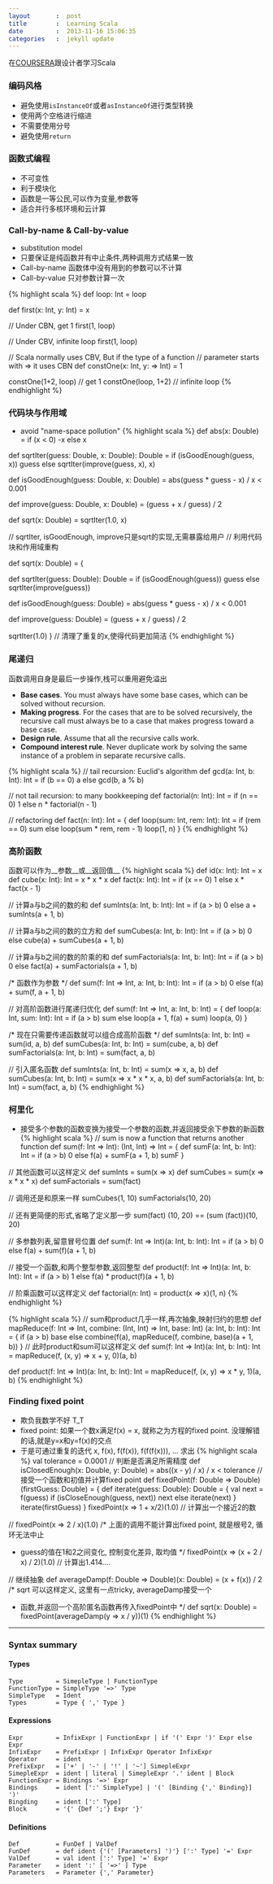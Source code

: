 ```yaml
---
layout       :  post
title        :  Learning Scala
date         :  2013-11-16 15:06:35
categories   :  jekyll update
---
```

在[COURSERA](http://class.coursera.org/progfun-003/class/index)跟设计者学习Scala

### 编码风格

* 避免使用`isInstanceOf`或者`asInstanceOf`进行类型转换
* 使用两个空格进行缩进
* 不需要使用分号
* 避免使用`return`


### 函数式编程

* 不可变性
* 利于模块化
* 函数是一等公民,可以作为变量,参数等
* 适合并行多核环境和云计算


### Call-by-name & Call-by-value

* substitution model
* 只要保证是纯函数并有中止条件,两种调用方式结果一致
* Call-by-name 函数体中没有用到的参数可以不计算
* Call-by-value 只对参数计算一次

{% highlight scala %}
def loop: Int = loop

def first(x: Int, y: Int) = x

// Under CBN, get 1
first(1, loop)

// Under CBV, infinite loop
first(1, loop)

// Scala normally uses CBV, But if the type of a function
// parameter starts with => it uses CBN
def constOne(x: Int, y: => Int) = 1

constOne(1+2, loop) // get 1
constOne(loop, 1+2) // infinite loop
{% endhighlight %}


### 代码块与作用域

* avoid "name-space pollution"
{% highlight scala %}
def abs(x: Double) = if (x < 0) -x else x

def sqrtIter(guess: Double, x: Double): Double =
  if (isGoodEnough(guess, x)) guess
  else sqrtIter(improve(guess, x), x)

def isGoodEnough(guess: Double, x: Double) =
  abs(guess * guess - x) / x < 0.001

def improve(guess: Double, x: Double) =
  (guess + x / guess) / 2

def sqrt(x: Double) = sqrtIter(1.0, x)

// sqrtIter, isGoodEnough, improve只是sqrt的实现,无需暴露给用户
// 利用代码块和作用域重构

def sqrt(x: Double) = {

  def sqrtIter(guess: Double): Double =
    if (isGoodEnough(guess)) guess
    else sqrtIter(improve(guess))

  def isGoodEnough(guess: Double) =
    abs(guess * guess - x) / x < 0.001

  def improve(guess: Double) =
    (guess + x / guess) / 2

  sqrtIter(1.0)
}
// 清理了重复的x,使得代码更加简洁
{% endhighlight %}

### 尾递归
函数调用自身是最后一步操作,栈可以重用避免溢出

* __Base cases__. You must always have some base cases, which can be solved without recursion.
* __Making progress__. For the cases that are to be solved recursively, the recursive call must
always be to a case that makes progress toward a base case.
* __Design rule__. Assume that all the recursive calls work.
* __Compound interest rule__. Never duplicate work by solving the same instance of a problem in
separate recursive calls.

{% highlight scala %}
// tail recursion: Euclid's algorithm
def gcd(a: Int, b: Int): Int =
  if (b == 0) a
  else gcd(b, a % b)

// not tail recursion: to many bookkeeping
def factorial(n: Int): Int =
  if (n == 0) 1 else n * factorial(n - 1)

// refactoring
def fact(n: Int): Int = {
  def loop(sum: Int, rem: Int): Int =
    if (rem == 0) sum
    else loop(sum * rem, rem - 1)
  loop(1, n)
}
{% endhighlight %}

### 高阶函数

函数可以作为__参数__或__返回值__
{% highlight scala %}
def id(x: Int): Int = x
def cube(x: Int): Int = x * x * x
def fact(x: Int): Int = if (x == 0) 1 else x * fact(x - 1)

// 计算a与b之间的数的和
def sumInts(a: Int, b: Int): Int =
  if (a > b) 0 else a + sumInts(a + 1, b)

// 计算a与b之间的数的立方和
def sumCubes(a: Int, b: Int): Int =
  if (a > b) 0 else cube(a) + sumCubes(a + 1, b)

// 计算a与b之间的数的阶乘的和
def sumFactorials(a: Int, b: Int): Int =
  if (a > b) 0 else fact(a) + sumFactorials(a + 1, b)

/* 函数作为参数 */
def sum(f: Int => Int, a:  Int, b: Int): Int =
  if (a > b) 0
  else f(a) + sum(f, a + 1, b)

// 对高阶函数进行尾递归优化
def sum(f: Int => Int, a: Int, b: Int) = {
  def loop(a: Int, sum: Int): Int =
    if (a > b) sum
    else loop(a + 1, f(a) + sum)
  loop(a, 0)
}

/* 现在只需要传递函数就可以组合成高阶函数 */
def sumInts(a: Int, b: Int) = sum(id, a, b)
def sumCubes(a: Int, b: Int) = sum(cube, a, b)
def sumFactorials(a: Int, b: Int) = sum(fact, a, b)

// 引入匿名函数
def sumInts(a: Int, b: Int) = sum(x => x, a, b)
def sumCubes(a: Int, b: Int) = sum(x => x * x * x, a, b)
def sumFactorials(a: Int, b: Int) = sum(fact, a, b)
{% endhighlight %}

### 柯里化

* 接受多个参数的函数变换为接受一个参数的函数,并返回接受余下参数的新函数
{% highlight scala %}
// sum is now a function that returns another function
def sum(f: Int => Int): (Int, Int) => Int = {
  def sumF(a: Int, b: Int): Int =
    if (a > b) 0
    else f(a) + sumF(a + 1, b)
  sumF
}

// 其他函数可以这样定义
def sumInts = sum(x => x)
def sumCubes = sum(x => x * x * x)
def sumFactorials = sum(fact)

// 调用还是和原来一样
sumCubes(1, 10)
sumFactorials(10, 20)

// 还有更简便的形式,省略了定义那一步
sum(fact) (10, 20) == (sum (fact))(10, 20)

// 多参数列表,留意冒号位置
def sum(f: Int => Int)(a: Int, b: Int): Int =
  if (a > b) 0
  else f(a) + sum(f)(a + 1, b)

// 接受一个函数,和两个整型参数,返回整型
def product(f: Int => Int)(a: Int, b: Int): Int =
  if (a > b) 1
  else f(a) * product(f)(a + 1, b)

// 阶乘函数可以这样定义
def factorial(n: Int) = product(x => x)(1, n)
{% endhighlight %}

{% highlight scala %}
// sum和product几乎一样,再次抽象,映射归约的思想
def mapReduce(f: Int => Int, combine: (Int, Int) => Int, base: Int)
(a: Int, b: Int): Int = {
  if (a > b) base
  else combine(f(a), mapReduce(f, combine, base)(a + 1, b))
  }
// 此时product和sum可以这样定义
def sum(f: Int => Int)(a: Int, b: Int): Int =
  mapReduce(f, (x, y) => x + y, 0)(a, b)

def product(f: Int => Int)(a: Int, b: Int): Int =
  mapReduce(f, (x, y) => x * y, 1)(a, b)
{% endhighlight %}

### Finding fixed point

* 欺负我数学不好 T_T  
* fixed point: 如果一个数x满足f(x) = x, 就称之为方程的fixed point. 没理解错的话,就是y=x和y=f(x)的交点  
* 于是可通过重复的迭代 x, f(x), f(f(x)), f(f(f(x))), ... 求出
{% highlight scala %}
val tolerance  = 0.0001
// 判断是否满足所需精度
def isClosedEnough(x: Double, y: Double) =
  abs((x - y) / x) / x < tolerance
// 接受一个函数和初值并计算fixed point
def fixedPoint(f: Double => Double)(firstGuess: Double) = {
  def iterate(guess: Double): Double = {
    val next = f(guess)
    if (isCloseEnough(guess, next)) next
    else iterate(next)
  }
  iterate(firstGuess)
}
fixedPoint(x => 1 + x/2)(1.0)  // 计算出一个接近2的数

// fixedPoint(x => 2 / x)(1.0)
/* 上面的调用不能计算出fixed point, 就是根号2, 循环无法中止
 * guess的值在1和2之间变化, 控制变化差异, 取均值
 */
fixedPoint(x => (x + 2 / x) / 2)(1.0) // 计算出1.414....

// 继续抽象
def averageDamp(f: Double => Double)(x: Double) = (x + f(x)) / 2
/* sqrt 可以这样定义, 这里有一点tricky, averageDamp接受一个
 * 函数,并返回一个高阶匿名函数再传入fixedPoint中
 */
def sqrt(x: Double) =
  fixedPoint(averageDamp(y => x / y))(1)
{% endhighlight %}

- - -

### Syntax summary

#### Types

    Type         = SimepleType | FunctionType
    FunctionType = SimpleType '=>' Type
    SimpleType   = Ident
    Types        = Type { ',' Type }

#### Expressions

    Expr         = InfixExpr | FunctionExpr | if '(' Expr ')' Expr else Expr
    InfixExpr    = PrefixExpr | InfixExpr Operator InfixExpr
    Operator     = ident
    PrefixExpr   = ['+' | '-' | '!' | '~'] SimepleExpr
    SimepleExpr  = ident | literal | SimepleExpr '.' ident | Block
    FunctionExpr = Bindings '=>' Expr
    Bindings     = ident [':' SimpleType] | '(' [Binding {',' Binding}] ')'
    Bingding     = ident [':' Type]
    Block        = '{' {Def ';'} Expr '}'

#### Definitions

    Def          = FunDef | ValDef
    FunDef       = def ident {'(' [Parameters] ')'} [':' Type] '=' Expr
    ValDef       = val ident [':' Type] '=' Expr
    Parameter    = ident ':' [ '=>' ] Type
    Parameters   = Parameter {',' Parameter}
